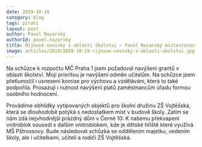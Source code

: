 ```yaml
---
date: 2019-10-19
category: blog
tags: pirati
layout: post
author: Pavel Nazarský
authorId: pavel.nazarsky
title: Říjnové novinky v oblasti školství – Pavel Nazarský místostarosta
image: articles/2019/2019-10-19-rijnove-novinky-v-oblasti-skolstvi.jpg
---
```

Na schůzce k rozpočtu MČ Praha 1  jsem požadoval navýšení grantů v oblasti školství. Mojí prioritou je navýšení odměn učitelům. Na schůzce jsem přetlumočil i usnesení komise pro výchovu a vzdělávání, která to také podpořila. Prosazuji i nutnost navýšení platů zaměstnancům úřadu formou osobního hodnocení. 

Provádíme obhlídky vytipovaných objektů pro školní družinu ZŠ Vojtěšská, která se dlouhodobě potýká s nedostatkem míst v budově školy. Zatím se nám zdá nejvhodnější prázdný dům v Černé 10: K našemu překvapení vnitroblok sousedí s dalším vnitroblokem, kde je dětské hřiště které  využívá MŠ Pštrossovy. Bude následovat schůzka se oddělením majetku, vedením školy, ale i učitelkami, učiteli a rodiči ZŠ Vojtěšská. 

